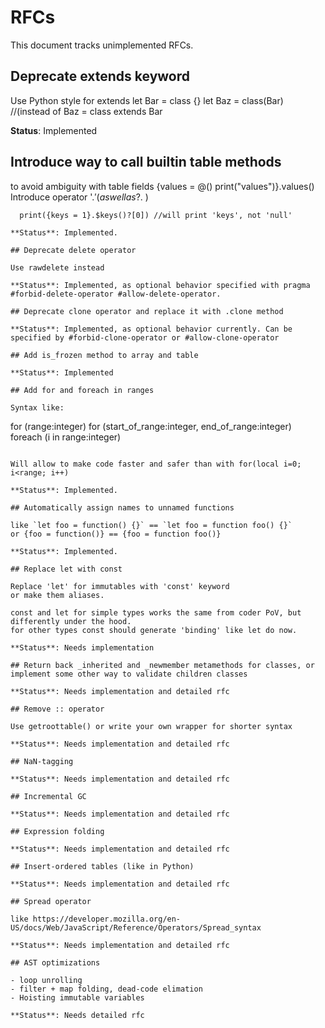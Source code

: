 ﻿# RFCs

This document tracks unimplemented RFCs.

## Deprecate extends keyword

Use Python style for extends
  let Bar = class {}
  let Baz = class(Bar) //(instead of Baz = class extends Bar

**Status**: Implemented

## Introduce way to call builtin table methods

to avoid ambiguity with table fields {values = @() print("values")}.values()
Introduce operator '.$' (as well as ?.$ )
  ```
    print({keys = 1}.$keys()?[0]) //will print 'keys', not 'null'

**Status**: Implemented.

## Deprecate delete operator

Use rawdelete instead

**Status**: Implemented, as optional behavior specified with pragma #forbid-delete-operator #allow-delete-operator.

## Deprecate clone operator and replace it with .clone method

**Status**: Implemented, as optional behavior currently. Can be specified by #forbid-clone-operator or #allow-clone-operator

## Add is_frozen method to array and table

**Status**: Implemented

## Add for and foreach in ranges

Syntax like:
  ```
  for (range:integer)
  for (start_of_range:integer, end_of_range:integer)
  foreach (i in range:integer)
  ```

Will allow to make code faster and safer than with for(local i=0; i<range; i++)

**Status**: Implemented.

## Automatically assign names to unnamed functions

like `let foo = function() {}` == `let foo = function foo() {}`
or {foo = function()} == {foo = function foo()}

**Status**: Implemented.

## Replace let with const

Replace 'let' for immutables with 'const' keyword
or make them aliases.

const and let for simple types works the same from coder PoV, but differently under the hood.
for other types const should generate 'binding' like let do now.

**Status**: Needs implementation

## Return back _inherited and _newmember metamethods for classes, or implement some other way to validate children classes

**Status**: Needs implementation and detailed rfc

## Remove :: operator

Use getroottable() or write your own wrapper for shorter syntax

**Status**: Needs implementation and detailed rfc

## NaN-tagging

**Status**: Needs implementation and detailed rfc

## Incremental GC

**Status**: Needs implementation and detailed rfc

## Expression folding

**Status**: Needs implementation and detailed rfc

## Insert-ordered tables (like in Python)

**Status**: Needs implementation and detailed rfc

## Spread operator

like https://developer.mozilla.org/en-US/docs/Web/JavaScript/Reference/Operators/Spread_syntax

**Status**: Needs implementation and detailed rfc

## AST optimizations

- loop unrolling
- filter + map folding, dead-code elimation
- Hoisting immutable variables

**Status**: Needs detailed rfc
